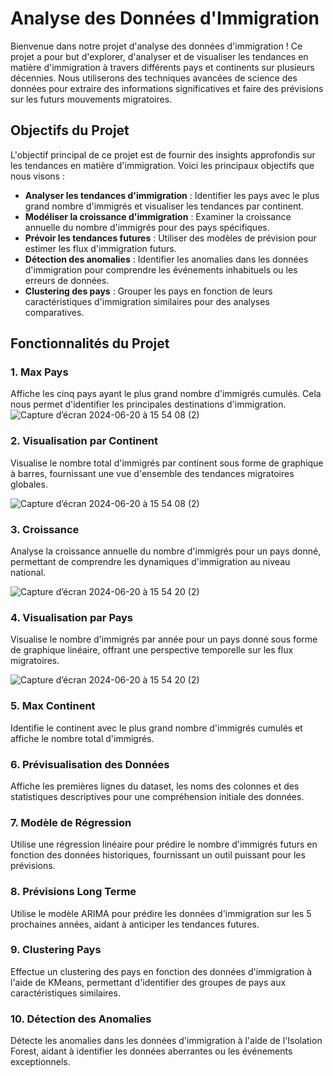 # Analyse des Données d'Immigration

Bienvenue dans notre projet d'analyse des données d'immigration ! Ce projet a pour but d'explorer, d'analyser et de visualiser les tendances en matière d'immigration à travers différents pays et continents sur plusieurs décennies. Nous utiliserons des techniques avancées de science des données pour extraire des informations significatives et faire des prévisions sur les futurs mouvements migratoires.

## Objectifs du Projet

L'objectif principal de ce projet est de fournir des insights approfondis sur les tendances en matière d'immigration. Voici les principaux objectifs que nous visons :

- **Analyser les tendances d'immigration** : Identifier les pays avec le plus grand nombre d'immigrés et visualiser les tendances par continent.
- **Modéliser la croissance d'immigration** : Examiner la croissance annuelle du nombre d'immigrés pour des pays spécifiques.
- **Prévoir les tendances futures** : Utiliser des modèles de prévision pour estimer les flux d'immigration futurs.
- **Détection des anomalies** : Identifier les anomalies dans les données d'immigration pour comprendre les événements inhabituels ou les erreurs de données.
- **Clustering des pays** : Grouper les pays en fonction de leurs caractéristiques d'immigration similaires pour des analyses comparatives.

## Fonctionnalités du Projet

### 1. Max Pays
Affiche les cinq pays ayant le plus grand nombre d'immigrés cumulés. Cela nous permet d'identifier les principales destinations d'immigration.
![Capture d’écran 2024-06-20 à 15 54 08 (2)](https://github.com/watara13/Analyse_immigration/assets/171569734/91ace847-d590-4419-b791-2e4fa489a9f7)



### 2. Visualisation par Continent
Visualise le nombre total d'immigrés par continent sous forme de graphique à barres, fournissant une vue d'ensemble des tendances migratoires globales.

![Capture d’écran 2024-06-20 à 15 54 08 (2)](https://github.com/watara13/Analyse_immigration/assets/171569734/30b77128-d867-4c45-a20b-a6cab3e4d773)



### 3. Croissance
Analyse la croissance annuelle du nombre d'immigrés pour un pays donné, permettant de comprendre les dynamiques d'immigration au niveau national.

![Capture d’écran 2024-06-20 à 15 54 20 (2)](https://github.com/watara13/Analyse_immigration/assets/171569734/e5bab960-14a2-483d-a119-6f44198ecaf1)

### 4. Visualisation par Pays
Visualise le nombre d'immigrés par année pour un pays donné sous forme de graphique linéaire, offrant une perspective temporelle sur les flux migratoires.

![Capture d’écran 2024-06-20 à 15 54 20 (2)](https://github.com/watara13/Analyse_immigration/assets/171569734/34fe9702-8584-4f99-9be1-80e4de1cb3b7)


### 5. Max Continent
Identifie le continent avec le plus grand nombre d'immigrés cumulés et affiche le nombre total d'immigrés.

### 6. Prévisualisation des Données
Affiche les premières lignes du dataset, les noms des colonnes et des statistiques descriptives pour une compréhension initiale des données.

### 7. Modèle de Régression
Utilise une régression linéaire pour prédire le nombre d'immigrés futurs en fonction des données historiques, fournissant un outil puissant pour les prévisions.

### 8. Prévisions Long Terme
Utilise le modèle ARIMA pour prédire les données d'immigration sur les 5 prochaines années, aidant à anticiper les tendances futures.

### 9. Clustering Pays
Effectue un clustering des pays en fonction des données d'immigration à l'aide de KMeans, permettant d'identifier des groupes de pays aux caractéristiques similaires.

### 10. Détection des Anomalies
Détecte les anomalies dans les données d'immigration à l'aide de l'Isolation Forest, aidant à identifier les données aberrantes ou les événements exceptionnels.
